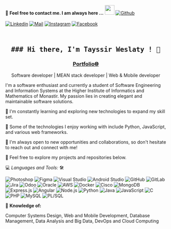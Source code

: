 📝 **Feel free to contact me. I am always here ...** <img src="https://media.giphy.com/media/WUlplcMpOCEmTGBtBW/giphy.gif" width="30">  [![Github](https://img.shields.io/github/followers/Ahmad-Sawalqeh?label=Follow%20Me&style=social)](https://github.com/bassimtbb)
<br>
<br>
[![Linkedin](https://img.shields.io/badge/LinkedIn-Tayssir%20Weslaty-blue?logo=Linkedin&logoColor=blue&labelColor=black)](https://www.linkedin.com/in/tayssir-weslaty-b48a7625a/)
[![Mail](https://img.shields.io/badge/Gmail-weslaty.tayssir@gmail.com-red?logo=Gmail&logoColor=red&labelColor=black)](mailto:wesletytayssir@gmail.com)
[![Instagram](https://img.shields.io/badge/Instagram-Tayssir%20Weslaty-purple?logo=Instagram&logoColor=purple&labelColor=black)](https://www.instagram.com/tayssirweslaty/)
[![Facebook](https://img.shields.io/badge/Facebook-Tayssir%20Weslaty-blue?logo=Facebook&logoColor=blue&labelColor=black)](https://www.facebook.com/tayssir.wesslaty)

<br>


<h2 align='center'><samp><strong>### Hi there, I'm Tayssir Weslaty ! 👋</strong></samp></h2>
<h3 align='center'><strong><a href="" target="_blank">Portfolio🌐</a></strong></h3>
<p align='center'>Software developer | MEAN stack developer | Web & Mobile developer</p>

<p align='left'>

I'm a software enthusiast and currently a student of Software Engineering and Information Systems at the Higher Institute of Informatics and Mathematics of Monastir. My passion lies in creating elegant and maintainable software solutions. 

🌱 I'm constantly learning and exploring new technologies to expand my skill set.

🚀 Some of the technologies I enjoy working with include Python, JavaScript, and various web frameworks.

💼 I'm always open to new opportunities and collaborations, so don't hesitate to reach out and connect with me!

🌟 Feel free to explore my projects and repositories below. 
</p>

💻 *Languages and Tools:* 🛠️<br>

![Photoshop](https://img.shields.io/badge/-Photoshop-000000?style=flat&logo=adobe-photoshop&logoColor=31A8FF&labelColor=ffffff)
![Figma](https://img.shields.io/badge/-Figma-000000?style=flat&logo=figma&logoColor=F24E1E&labelColor=ffffff)
![Visual Studio](https://img.shields.io/badge/-Visual%20Studio-000000?style=flat&logo=visual-studio&logoColor=5C2D91&labelColor=ffffff)
![Android Studio](https://img.shields.io/badge/-Android%20Studio-000000?style=flat&logo=android-studio&logoColor=3DDC84&labelColor=ffffff)
![GitHub](https://img.shields.io/badge/-GitHub-000000?style=flat&logo=github&logoColor=181717&labelColor=ffffff)
![GitLab](https://img.shields.io/badge/-GitLab-000000?style=flat&logo=gitlab&logoColor=FCA121&labelColor=ffffff)
![Jira](https://img.shields.io/badge/-Jira-000000?style=flat&logo=jira&logoColor=0052CC&labelColor=ffffff)
![Odoo](https://img.shields.io/badge/-Odoo-000000?style=flat&logo=odoo&logoColor=0B4A7E&labelColor=ffffff)
![Oracle](https://img.shields.io/badge/-Oracle-000000?style=flat&logo=oracle&logoColor=F80000&labelColor=ffffff)
![AWS](https://img.shields.io/badge/-AWS-000000?style=flat&logo=amazon-aws&logoColor=FF9900&labelColor=ffffff)
![Docker](https://img.shields.io/badge/-Docker-000000?style=flat&logo=docker&logoColor=2496ED&labelColor=ffffff)
![Cisco](https://img.shields.io/badge/-Cisco-000000?style=flat&logo=cisco&logoColor=1BA0D7&labelColor=ffffff)
![MongoDB](https://img.shields.io/badge/-MongoDB-000000?style=flat&logo=mongodb&logoColor=47A248&labelColor=ffffff)
![Express.js](https://img.shields.io/badge/-Express.js-000000?style=flat&logo=express&logoColor=000000&labelColor=ffffff)
![Angular](https://img.shields.io/badge/-Angular-000000?style=flat&logo=angular&logoColor=DD0031&labelColor=ffffff)
![Node.js](https://img.shields.io/badge/-Node.js-000000?style=flat&logo=node.js&logoColor=339933&labelColor=ffffff)
![Python](https://img.shields.io/badge/-Python-000000?style=flat&logo=python&logoColor=3776AB&labelColor=ffffff)
![Java](https://img.shields.io/badge/-Java-000000?style=flat&logo=java&logoColor=007396&labelColor=ffffff)
![JavaScript](https://img.shields.io/badge/-JavaScript-000000?style=flat&logo=javascript&logoColor=F7DF1E&labelColor=ffffff)
![C](https://img.shields.io/badge/-C-000000?style=flat&logo=c&logoColor=A8B9CC&labelColor=ffffff)
![PHP](https://img.shields.io/badge/-PHP-000000?style=flat&logo=php&logoColor=777BB4&labelColor=ffffff)
![MySQL](https://img.shields.io/badge/-MySQL-000000?style=flat&logo=mysql&logoColor=4479A1&labelColor=ffffff)
![PL/SQL](https://img.shields.io/badge/-PL%2FSQL-000000?style=flat&logo=oracle&logoColor=F80000&labelColor=ffffff)



🧐 **Knowledge of:**<br>

Computer Systems Design, Web and Mobile Development, Database Management, Data Analysis and Big Data, DevOps and Cloud Computing

